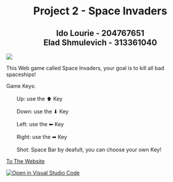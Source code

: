 

<h1 align='center'>
  Project 2 - Space Invaders
</h1>

<h2 align='center'>
  Ido Lourie - 204767651<br>Elad Shmulevich - 313361040
</h2>

<img src="https://images.launchbox-app.com/15f9cf98-65fb-4e3c-b94b-09e427b5f837.png"><img/>


<p>This Web game called Space Invaders, your goal is to kill all bad spaceships!</p>
      <p>Game Keys:<br><br>
        &emsp;&emsp;Up: use the ⬆ Key<br><br>
        &emsp;&emsp;Down: use the ⬇ Key<br><br>
        &emsp;&emsp;Left: use the ⬅ Key<br><br>
        &emsp;&emsp;Right: use the ➡ Key<br><br>
        &emsp;&emsp;Shot: Space Bar by deafult, you can choose your own Key!
      </p>

<a href="https://idolou.github.io/SpaceInvaders.github.io/" target="_blank" rel="noopener">To The Website</a>


[![Open in Visual Studio Code](https://classroom.github.com/assets/open-in-vscode-718a45dd9cf7e7f842a935f5ebbe5719a5e09af4491e668f4dbf3b35d5cca122.svg)](https://classroom.github.com/online_ide?assignment_repo_id=10824212&assignment_repo_type=AssignmentRepo)








